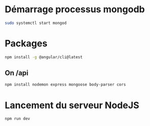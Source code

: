 # Démarrage processus mongodb
```bash
sudo systemctl start mongod
```

# Packages
```bash
npm install -g @angular/cli@latest
```

## On /api
```bash
npm install nodemon express mongoose body-parser cors
```

# Lancement du serveur NodeJS
```bash
npm run dev
```